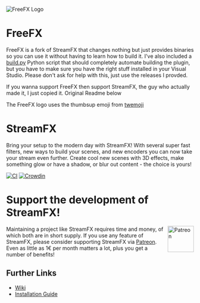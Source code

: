 ![FreeFX Logo](https://raw.githubusercontent.com/xoxfaby/obs-StreamFX/master/media/logo.png)
# FreeFX

FreeFX is a fork of StreamFX that changes nothing but just provides binaries so you can use it without having to learn how to build it. I've also included a [build.py](https://github.com/xoxfaby/obs-StreamFX/blob/root/build.py) Python script that should completely automate building the plugin, but you have to make sure you have the right stuff installed in your Visual Studio. Please don't ask for help with this, just use the releases I provded.

If you wanna support FreeFX then support StreamFX, the guy who actually made it, I just copied it. Original Readme below

The FreeFX logo uses the thumbsup emoji from [twemoji](https://twemoji.twitter.com/)

# StreamFX

Bring your setup to the modern day with StreamFX! With several super fast filters, new ways to build your scenes, and new encoders you can now take your stream even further. Create cool new scenes with 3D effects, make something glow or have a shadow, or blur out content - the choice is yours!

[![CI](https://github.com/Xaymar/obs-StreamFX/actions/workflows/main.yml/badge.svg)](https://github.com/Xaymar/obs-StreamFX/actions) [![Crowdin](https://badges.crowdin.net/obs-stream-effects/localized.svg)](https://crowdin.com/project/obs-stream-effects)

# Support the development of StreamFX!
[<img align="right" alt="Patreon" src="https://user-images.githubusercontent.com/437395/106462708-bd602980-6496-11eb-8f35-038577cf8fd7.jpg" height="70px"/>](https://patreon.com/join/xaymar) Maintaining a project like StreamFX requires time and money, of which both are in short supply. If you use any feature of StreamFX, please consider supporting StreamFX via [Patreon](https://patreon.com/xaymar). Even as little as 1€ per month matters a lot, plus you get a number of benefits!

## Further Links
* [Wiki](https://github.com/Xaymar/obs-StreamFX/wiki)
* [Installation Guide](https://github.com/xaymar/obs-streamfx/wiki/Installation)


